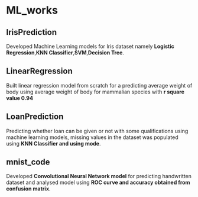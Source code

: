 # ML_works
## IrisPrediction
Developed Machine Learning models for Iris dataset namely **Logistic Regression**,**KNN Classifier**,**SVM**,**Decision Tree**.

## LinearRegression
Built linear regression model from scratch for a predicting average weight of body using average weight of body for mammalian species with **r square value 0.94**

## LoanPrediction
Predicting whether loan can be given or not with some qualifications using machine learning models, missing values in the dataset was populated using **KNN Classifier and using mode**.

## mnist_code ##
Developed **Convolutional Neural Network model** for predicting handwritten dataset and analysed model using **ROC curve and accuracy obtained from confusion matrix**.

